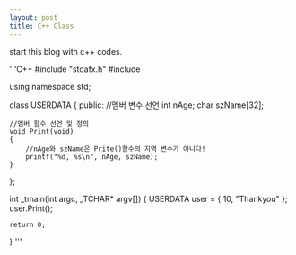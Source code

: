 ```yaml
---
layout: post
title: C++ Class
---
```


start this blog with c++ codes.

'''C++
#include "stdafx.h"
#include <iostream>

using namespace std;

class USERDATA
{
public:
	//멤버 변수 선언
	int nAge;
	char szName[32];

	//멤버 함수 선언 및 정의
	void Print(void)
	{
		//nAge와 szName은 Prite()함수의 지역 변수가 아니다!
		printf("%d, %s\n", nAge, szName);
	}
};

int _tmain(int argc, _TCHAR* argv[])
{
	USERDATA user = { 10, "Thankyou" };
	user.Print();

	return 0;
}
'''
